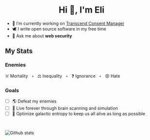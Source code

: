 <h1 align="center">Hi 👋, I'm Eli</h1>

- 🔭 I’m currently working on [Transcend Consent Manager](https://transcend.io/consent/)
- 🕊 I write open source software in my free time
- 💬 Ask me about **web security**

## My Stats

### Enemies

☠️ Mortality&nbsp;&nbsp;&nbsp;◦&nbsp;&nbsp;&nbsp;⚖️ Inequality&nbsp;&nbsp;&nbsp;◦&nbsp;&nbsp;&nbsp;❓ Ignorance&nbsp;&nbsp;&nbsp;◦&nbsp;&nbsp;&nbsp;😡 Hate

### Goals

- [ ] 🌎 Defeat my enemies
- [ ] 🧠 Live forever through brain scanning and simulation
- [ ] 🌌 Optimize galactic entropy to keep us all alive as long as possible

<br/>

![Github stats](https://github-readme-stats.vercel.app/api?username=eligrey&show_icons=true&locale=en)

